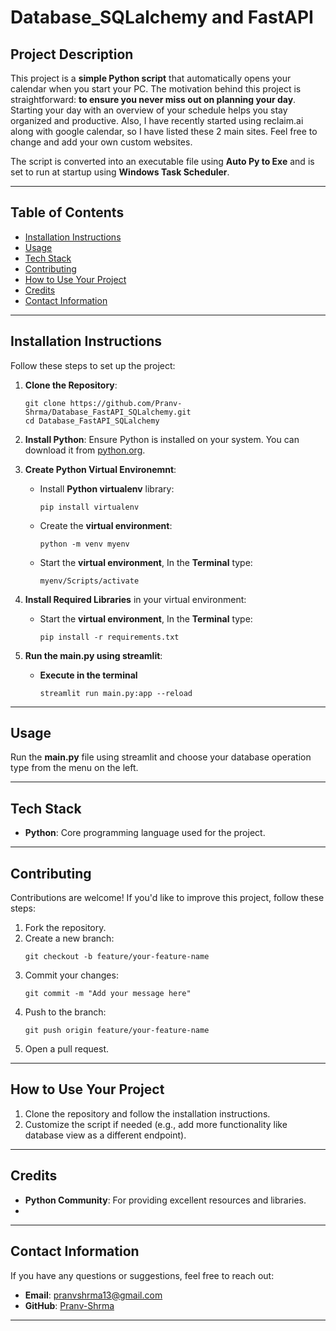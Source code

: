 # Database_SQLalchemy and FastAPI

## Project Description
This project is a **simple Python script** that automatically opens your calendar when you start your PC. The motivation behind this project is straightforward: **to ensure you never miss out on planning your day**. Starting your day with an overview of your schedule helps you stay organized and productive.
Also, I have recently started using reclaim.ai along with google calendar, so I have listed these 2 main sites. Feel free to change and add your own custom websites.

The script is converted into an executable file using **Auto Py to Exe** and is set to run at startup using **Windows Task Scheduler**.

---

## Table of Contents
- [Installation Instructions](#installation-instructions)
- [Usage](#usage)
- [Tech Stack](#tech-stack)
- [Contributing](#contributing)
- [How to Use Your Project](#how-to-use-your-project)
- [Credits](#credits)
- [Contact Information](#contact-information)

---

## Installation Instructions
Follow these steps to set up the project:

1. **Clone the Repository**:
   ```
   git clone https://github.com/Pranv-Shrma/Database_FastAPI_SQLalchemy.git
   cd Database_FastAPI_SQLalchemy
   ```

2. **Install Python**:
   Ensure Python is installed on your system. You can download it from [python.org](https://www.python.org/).

3. **Create Python Virtual Environemnt**:
   - Install **Python virtualenv** library:
     ```
     pip install virtualenv
     ```
   - Create the **virtual environment**:
     ```
     python -m venv myenv
     ```
   - Start the **virtual environment**, In the **Terminal** type:
     ```
     myenv/Scripts/activate
     ```
     
3. **Install Required Libraries** in your virtual environment:
   - Start the **virtual environment**, In the **Terminal** type:
     ```
     pip install -r requirements.txt
     ```

6. **Run the main.py using streamlit**:
   - **Execute in the terminal**
     ```
     streamlit run main.py:app --reload
     ```
---

## Usage
Run the **main.py** file using streamlit and choose your database operation type from the menu on the left.

---

## Tech Stack
- **Python**: Core programming language used for the project.

---

## Contributing
Contributions are welcome! If you'd like to improve this project, follow these steps:

1. Fork the repository.
2. Create a new branch:
   ```
   git checkout -b feature/your-feature-name
   ```
3. Commit your changes:
   ```
   git commit -m "Add your message here"
   ```
4. Push to the branch:
   ```
   git push origin feature/your-feature-name
   ```
5. Open a pull request.

---

## How to Use Your Project
1. Clone the repository and follow the installation instructions.
2. Customize the script if needed (e.g., add more functionality like database view as a different endpoint).

---

## Credits
- **Python Community**: For providing excellent resources and libraries.
- 
---

## Contact Information
If you have any questions or suggestions, feel free to reach out:

- **Email**: pranvshrma13@gmail.com
- **GitHub**: [Pranv-Shrma](https://github.com/Pranv-Shrma)

---
